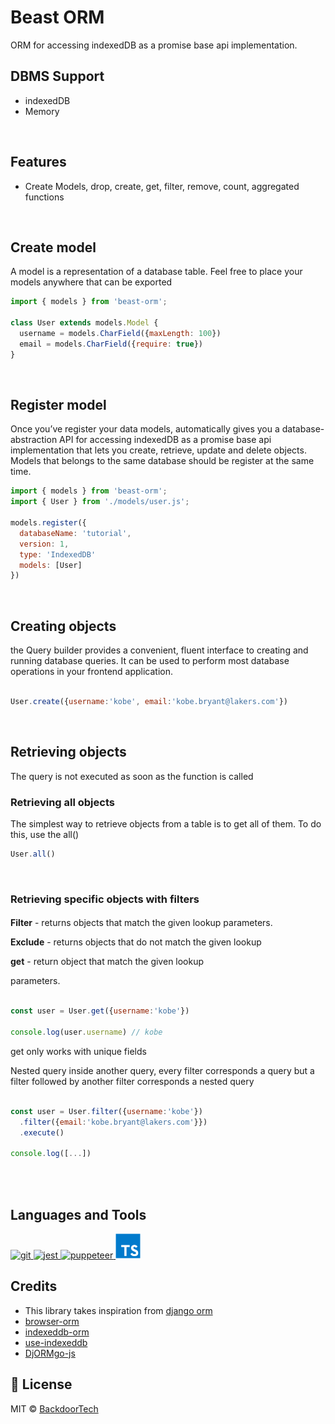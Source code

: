 # Beast ORM

ORM for accessing indexedDB as a promise base api implementation.


## DBMS Support

- indexedDB 
- Memory

<br/>

## Features
- Create Models, drop, create, get, filter, remove, count, aggregated functions

<br/>

## Create model

A model is a representation of a database table. Feel free to place your models anywhere that can be exported

```javascript
import { models } from 'beast-orm';

class User extends models.Model {
  username = models.CharField({maxLength: 100})
  email = models.CharField({require: true})
}

```

<br/>

## Register model
Once you’ve register your data models, automatically gives you a database-abstraction API for accessing indexedDB as a promise base api implementation that lets you create, retrieve, update and delete objects. Models that belongs to the same database should be register at the same time.

```javascript
import { models } from 'beast-orm';
import { User } from './models/user.js';

models.register({
  databaseName: 'tutorial',
  version: 1,
  type: 'IndexedDB'
  models: [User]
})

```

<br/>

## Creating objects


the Query builder provides a convenient, fluent interface to creating and running database queries. It can be used to perform most database operations in your frontend application.
```javascript

User.create({username:'kobe', email:'kobe.bryant@lakers.com'})

```

<br/>

## Retrieving objects
The query is not executed as soon as the function is called 
### Retrieving all objects
The simplest way to retrieve objects from a table is to get all of them. To do this, use the all() 
```javascript
User.all()
```

<br/>

### Retrieving specific objects with filters

#### 

**Filter**  - returns objects that match the given lookup parameters.

**Exclude** - returns objects that do not match the given lookup 

**get** - return object that match the given lookup 

parameters.

```javascript

const user = User.get({username:'kobe'})

console.log(user.username) // kobe

```
get only works with unique fields

Nested query inside another query, every filter corresponds a query but a filter followed by another filter corresponds a nested query
```javascript

const user = User.filter({username:'kobe'})
  .filter({email:'kobe.bryant@lakers.com'}})
  .execute()

console.log([...])

```


<br/>
<br/>

## Languages and Tools
<p align="left">   <a href="https://git-scm.com/" target="_blank"> <img src="https://www.vectorlogo.zone/logos/git-scm/git-scm-icon.svg" alt="git" width="40" height="40"/>  </a> <a href="https://jestjs.io" target="_blank"> <img src="https://www.vectorlogo.zone/logos/jestjsio/jestjsio-icon.svg" alt="jest" width="40" height="40"/> </a>    <a href="https://github.com/puppeteer/puppeteer" target="_blank"> <img src="https://www.vectorlogo.zone/logos/pptrdev/pptrdev-official.svg" alt="puppeteer" width="40" height="40"/>  </a>  <a href="https://www.typescriptlang.org/" target="_blank"> <img src="https://raw.githubusercontent.com/devicons/devicon/master/icons/typescript/typescript-original.svg" alt="typescript" width="40" height="40"/> </a>
</p>

## Credits

- This library takes inspiration from [django orm](https://docs.djangoproject.com/en/4.0/topics/db/queries/)
- [browser-orm](https://github.com/brianschardt/browser-orm)
- [indexeddb-orm](https://github.com/maxgaurav/indexeddb-orm)
- [use-indexeddb](https://github.com/hc-oss/use-indexeddb)
- [DjORMgo-js](https://github.com/Antman261/DjORMgo-js)

## 📜 License

MIT &copy; [BackdoorTech](https://github.com/https://github.com/BackdoorTech)